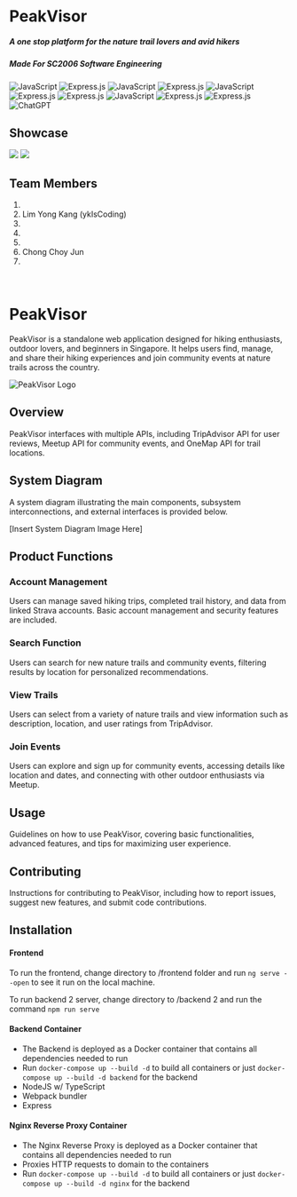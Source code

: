 # PeakVisor
##### A one stop platform for the nature trail lovers and avid hikers
##### Made For SC2006 Software Engineering

![JavaScript](https://img.shields.io/badge/javascript-%23323330.svg?style=for-the-badge&logo=javascript&logoColor=%23F7DF1E) ![Express.js](https://img.shields.io/badge/express.js-%23404d59.svg?style=for-the-badge&logo=express&logoColor=%2361DAFB) ![JavaScript](https://img.shields.io/badge/Angular-DD0031?style=for-the-badge&logo=angular&logoColor=white) ![Express.js](https://img.shields.io/badge/Docker-2CA5E0?style=for-the-badge&logo=docker&logoColor=white) ![JavaScript](	https://img.shields.io/badge/Node%20js-339933?style=for-the-badge&logo=nodedotjs&logoColor=white) ![Express.js](https://img.shields.io/badge/TypeScript-007ACC?style=for-the-badge&logo=typescript&logoColor=white) ![Express.js](https://img.shields.io/badge/GraphQl-E10098?style=for-the-badge&logo=graphql&logoColor=white) ![JavaScript](https://img.shields.io/badge/firebase-ffca28?style=for-the-badge&logo=firebase&logoColor=black) ![Express.js](https://img.shields.io/badge/HTML5-E34F26?style=for-the-badge&logo=html5&logoColor=white) ![Express.js](https://img.shields.io/badge/CSS3-1572B6?style=for-the-badge&logo=css3&logoColor=white) ![ChatGPT](https://img.shields.io/badge/chatGPT-74aa9c?style=for-the-badge&logo=openai&logoColor=white)

## Showcase
![](https://github.com/ykIsCoding/PeakVisor/blob/draft/UX/peakvisor_computer_showcase.png) 
![](https://github.com/ykIsCoding/PeakVisor/blob/draft/UX/phone_peakvisor.png) 
<br>


## Team Members
1. 
2. Lim Yong Kang (ykIsCoding)
3.
4.
5.
6. Chong Choy Jun
7.
<br>

# PeakVisor

PeakVisor is a standalone web application designed for hiking enthusiasts, outdoor lovers, and beginners in Singapore. It helps users find, manage, and share their hiking experiences and join community events at nature trails across the country.

![PeakVisor Logo](link_to_logo.png)

## Overview

PeakVisor interfaces with multiple APIs, including TripAdvisor API for user reviews, Meetup API for community events, and OneMap API for trail locations.

## System Diagram

A system diagram illustrating the main components, subsystem interconnections, and external interfaces is provided below.

[Insert System Diagram Image Here]

## Product Functions

### Account Management

Users can manage saved hiking trips, completed trail history, and data from linked Strava accounts. Basic account management and security features are included.

### Search Function

Users can search for new nature trails and community events, filtering results by location for personalized recommendations.

### View Trails

Users can select from a variety of nature trails and view information such as description, location, and user ratings from TripAdvisor.

### Join Events

Users can explore and sign up for community events, accessing details like location and dates, and connecting with other outdoor enthusiasts via Meetup.


## Usage

Guidelines on how to use PeakVisor, covering basic functionalities, advanced features, and tips for maximizing user experience.

## Contributing

Instructions for contributing to PeakVisor, including how to report issues, suggest new features, and submit code contributions.

## Installation

#### Frontend
To run the frontend, change directory to /frontend folder and run `ng serve --open` to see it run on the local machine.

To run backend 2 server, change directory to /backend 2 and run the command `npm run serve`


#### Backend Container
- The Backend is deployed as a Docker container that contains all dependencies needed to run
- Run ```docker-compose up --build -d``` to build all containers or just ```docker-compose up --build -d backend``` for the backend
- NodeJS w/ TypeScript
- Webpack bundler
- Express


#### Nginx Reverse Proxy Container
- The Nginx Reverse Proxy is deployed as a Docker container that contains all dependencies needed to run
- Proxies HTTP requests to domain to the containers 
- Run ```docker-compose up --build -d``` to build all containers or just ```docker-compose up --build -d nginx``` for the backend

<br>





